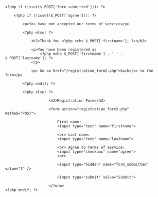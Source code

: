 




<html>
<head>
	<title>Registration Form</title>
	<meta http-equiv="Content-Type" content="text/html; charset=UTF-8">
</head>
<body>

    <?php if (isset($_POST['form_submitted'])): ?>

        <?php if (!isset($_POST['agree'])): ?>

            <p>You have not accepted our terms of service</p>

            <?php else: ?>

                <h2>Thank You <?php echo $_POST['firstname']; ?></h2>

                <p>You have been registered as
                    <?php echo $_POST['firstname'] . ' ' . $_POST['lastname']; ?>
                </p>

                <p> Go <a href="/registration_form2.php">back</a> to the form</p>

            <?php endif; ?>

            <?php else: ?>

                        <h2>Registration Form</h2>

                        <form action="registration_form2.php" method="POST">

                            First name:
                            <input type="text" name="firstname">

                            <br> Last name:
                            <input type="text" name="lastname">

                            <br> Agree to Terms of Service:
                            <input type="checkbox" name="agree">
                            <br>

                            <input type="hidden" name="form_submitted" value="1" />

                            <input type="submit" value="Submit">

                        </form>
	<?php endif; ?>
</body>
</html>
